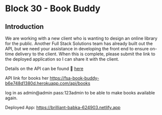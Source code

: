 # Block 30 - Book Buddy

## Introduction

We are working with a new client who is wanting to design an online library for the public. Another Full Stack Solutions team has already built out the API, but we need your assistance in developing the front end to ensure on-time delivery to the client. When this is complete, please submit the link to the deployed application so I can share it with the client.

Details on the API can be found 🔗 [here](https://fsa-book-buddy-b6e748d1380d.herokuapp.com/docs/)

API link for books her https://fsa-book-buddy-b6e748d1380d.herokuapp.com/api/books

log in as admin@admin pass:123admin to be able to make books available again.

Deployed App:
https://brilliant-babka-624903.netlify.app